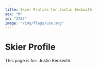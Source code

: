 ```yaml
---
title: Skier Profile for Justin Beckwith
sex: "M"
id: "3782"
image: "/img/flags/usa.svg" 
---
```


# Skier Profile

This page is for: Justin Beckwith.
    